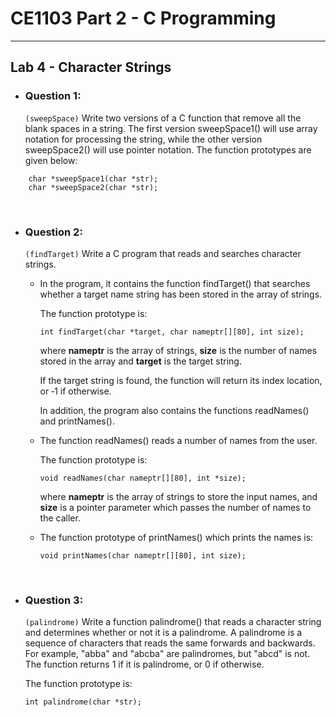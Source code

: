 # **CE1103 Part 2 - C Programming**
--- 


## **Lab 4 - Character Strings**

* ### Question 1:
    `(sweepSpace)` Write two versions of a C function that remove all the blank spaces in a string.
    The first version sweepSpace1() will use array notation for processing the string, while the
    other version sweepSpace2() will use pointer notation. The function prototypes are given
    below:

```
    char *sweepSpace1(char *str);
    char *sweepSpace2(char *str);
```


&nbsp;

* ### Question 2:

    `(findTarget)` Write a C program that reads and searches character strings. 
    
    * In the program, it contains the function findTarget() that searches whether a target name string has been
    stored in the array of strings. 
    
    
        The function prototype is:

        ```
        int findTarget(char *target, char nameptr[][80], int size);
        ```

        where **nameptr** is the array of strings, **size** is the number of names stored in the array and
        **target** is the target string. 

        If the target string is found, the function will return its index location, or ‐1 if otherwise. 
        
        
        In addition, the program also contains the functions readNames() and printNames(). 
        
    * The function readNames() reads a number of names from the user. 


        The function prototype is:

        ```
        void readNames(char nameptr[][80], int *size);
        ```

        where **nameptr** is the array of strings to store the input names, and **size** is a pointer
        parameter which passes the number of names to the caller. 
    

    * The function prototype of printNames() which prints the names is:

        ```
        void printNames(char nameptr[][80], int size);
        ```


&nbsp;

* ### Question 3:

    `(palindrome)` Write a function palindrome() that reads a character string and determines
    whether or not it is a palindrome. A palindrome is a sequence of characters that reads the
    same forwards and backwards. For example, "abba" and "abcba" are palindromes, but
    "abcd" is not. The function returns 1 if it is palindrome, or 0 if otherwise. 
    
    The function prototype is:

    ```
    int palindrome(char *str);
    ```
